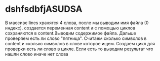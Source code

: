 # dshfsdbfjASUDSA
В массиве lines хранятся 4 слова, после мы выводим имя файла (0 индекс). создается переменная content и с помощью циклов сохраняются в content.Выводим содержимое файла. Дальше проверяем есть ли слово "пятница". Считаем сколько символов в content и сколько символов в слове которое ищем. Создаем цикл для проверки есть ли слово в цикле. Если есть то выводим результат что нашли слово иначе нет слова
